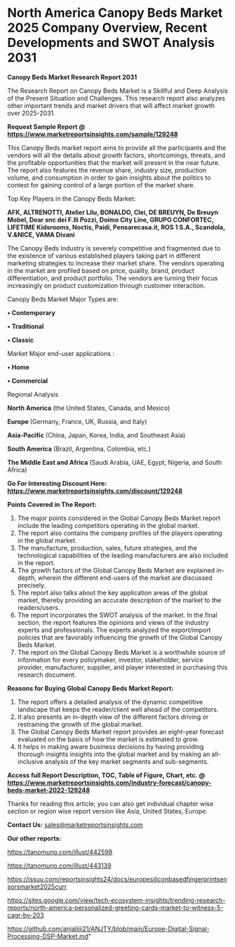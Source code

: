# North America Canopy Beds Market 2025 Company Overview, Recent Developments and SWOT Analysis 2031

<strong>Canopy Beds Market Research Report 2031</strong>

The Research Report on Canopy Beds Market is a Skillful and Deep Analysis of the Present Situation and Challenges. This research report also analyzes other important trends and market drivers that will affect market growth over 2025-2031.

<strong>Request Sample Report @ <a href=https://www.marketreportsinsights.com/sample/129248>https://www.marketreportsinsights.com/sample/129248</a></strong>

This Canopy Beds market report aims to provide all the participants and the vendors will all the details about growth factors, shortcomings, threats, and the profitable opportunities that the market will present in the near future. The report also features the revenue share, industry size, production volume, and consumption in order to gain insights about the politics to contest for gaining control of a large portion of the market share.

Top Key Players in the Canopy Beds Market:

<strong>AFK, ALTRENOTTI, Atelier Lilu, BONALDO, Clei, DE BREUYN, De Breuyn Mobel, Dear snc dei F.lli Pozzi, Doimo City Line, GRUPO CONFORTEC, LIFETIME Kidsrooms, Noctis, Paidi, Pensarecasa.it, ROS 1 S.A., Scandola, V.&NICE, VAMA Divani</strong>

The Canopy Beds Industry is severely competitive and fragmented due to the existence of various established players taking part in different marketing strategies to increase their market share. The vendors operating in the market are profiled based on price, quality, brand, product differentiation, and product portfolio. The vendors are turning their focus increasingly on product customization through customer interaction.

Canopy Beds Market Major Types are:

<strong>• Contemporary

• Traditional

• Classic</strong>

Market Major end-user applications :

<strong>• Home

• Commercial</strong>

Regional Analysis

</u><strong><b>North America</b></strong> (the United States, Canada, and Mexico)

<strong><b>Europe </b></strong>(Germany, France, UK, Russia, and Italy)

<strong><b>Asia-Pacific</b></strong> (China, Japan, Korea, India, and Southeast Asia)

<strong><b>South America</b></strong> (Brazil, Argentina, Colombia, etc.)

<strong><b>The Middle East and Africa</b></strong> (Saudi Arabia, UAE, Egypt, Nigeria, and South Africa)

<strong>Go For Interesting Discount Here: <a href=https://www.marketreportsinsights.com/discount/129248>https://www.marketreportsinsights.com/discount/129248</a></strong>

<strong>Points Covered in The Report:</strong>
<ol>
  <li>The major points considered in the Global Canopy Beds Market report include the leading competitors operating in the global market.</li>
  <li>The report also contains the company profiles of the players operating in the global market.</li>
  <li>The manufacture, production, sales, future strategies, and the technological capabilities of the leading manufacturers are also included in the report.</li>
  <li>The growth factors of the Global Canopy Beds Market are explained in-depth, wherein the different end-users of the market are discussed precisely.</li>
  <li>The report also talks about the key application areas of the global market, thereby providing an accurate description of the market to the readers/users.</li>
  <li>The report incorporates the SWOT analysis of the market. In the final section, the report features the opinions and views of the industry experts and professionals. The experts analyzed the export/import policies that are favorably influencing the growth of the Global Canopy Beds Market.</li>
  <li>The report on the Global Canopy Beds Market is a worthwhile source of information for every policymaker, investor, stakeholder, service provider, manufacturer, supplier, and player interested in purchasing this research document.</li>
</ol>
<strong>Reasons for Buying Global Canopy Beds Market Report:</strong>

<ol>
  <li>The report offers a detailed analysis of the dynamic competitive landscape that keeps the reader/client well ahead of the competitors.</li>
  <li>It also presents an in-depth view of the different factors driving or restraining the growth of the global market.</li>
  <li>The Global Canopy Beds Market report provides an eight-year forecast evaluated on the basis of how the market is estimated to grow.</li>
  <li>It helps in making aware business decisions by having providing thorough insights insights into the global market and by making an all-inclusive analysis of the key market segments and sub-segments.</li>
</ol>
<strong>Access full Report Description, TOC, Table of Figure, Chart, etc. @ <a href=https://www.marketreportsinsights.com/industry-forecast/canopy-beds-market-2022-129248>https://www.marketreportsinsights.com/industry-forecast/canopy-beds-market-2022-129248</a></strong>


Thanks for reading this article; you can also get individual chapter wise section or region wise report version like Asia, United States, Europe.

<strong>Contact Us:</strong>
sales@marketreportsinsights.com

<strong>Our other reports:</strong>

<a href=https://tanomuno.com/illust/442598>https://tanomuno.com/illust/442598</a>

<a href=https://tanomuno.com/illust/443139>https://tanomuno.com/illust/443139</a>

<a href=https://issuu.com/reportsinsights24/docs/europesiliconbasedfingerprintsensorsmarket2025curr>https://issuu.com/reportsinsights24/docs/europesiliconbasedfingerprintsensorsmarket2025curr</a>

<a href=https://sites.google.com/view/tech-ecosystem-insights/trending-research-reports/north-america-personalized-greeting-cards-market-to-witness-5-cagr-by-203>https://sites.google.com/view/tech-ecosystem-insights/trending-research-reports/north-america-personalized-greeting-cards-market-to-witness-5-cagr-by-203</a>

<a href=https://github.com/anjaliiii21/ANJTY/blob/main/Europe-Digital-Signal-Processing-DSP-Market.md>https://github.com/anjaliiii21/ANJTY/blob/main/Europe-Digital-Signal-Processing-DSP-Market.md</a>"
